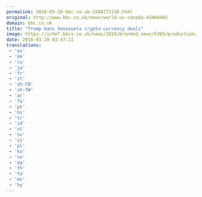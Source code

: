 ```yaml
---
permalink: 2018-03-20-bbc.co.uk-1588271130.html
original: http://www.bbc.co.uk/news/world-us-canada-43466465
domain: bbc.co.uk
title: "Trump bans Venezuela crypto-currency deals"
image: https://ichef.bbci.co.uk/news/1024/branded_news/53E6/production/_100487412_d0b55c00-2c89-4314-97e9-8d57a1ac4470.jpg
date: 2018-03-20 03:47:11
translations: 
 - 'es'
 - 'de'
 - 'ru'
 - 'ja'
 - 'fr'
 - 'it'
 - 'zh-CN'
 - 'zh-TW'
 - 'ar'
 - 'fa'
 - 'pt'
 - 'hi'
 - 'tr'
 - 'id'
 - 'nl'
 - 'sv'
 - 'vi'
 - 'pl'
 - 'ko'
 - 'no'
 - 'da'
 - 'th'
 - 'ta'
 - 'ms'
 - 'hy'
---
```


